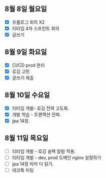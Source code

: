 ## 8월 8일 월요일 
- [x] 프롤로그 회의 X2
- [x] 티타임 4차 스프린트 회의 
- [x] 글쓰기

## 8월 9일 화요일
- [x] CI/CD prod 분리
- [x] 로깅 고민 
- [x] 글쓰기 제출

## 8월 10일 수요일
- [x] 티타임 개발- 로깅 전략 고도화.  
- [x] 개발 학습 - 트랜잭션 전파.
- [x] jpa 14장. 

## 8월 11일 목요일
- [ ] 티타임 개발 - 로깅 슬랙 알람 적용. 
- [ ] 티타임 개발 - dev, prod 도메인 nginx 설정하기 
- [ ] jpa 14장 마저 다 읽기. 
- [ ] 테코톡 미팅
